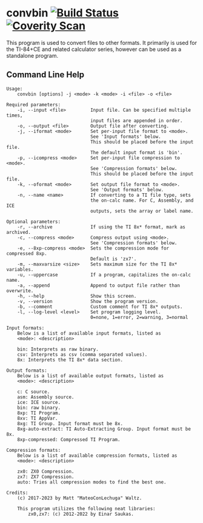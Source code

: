# convbin [![Build Status](https://github.com/mateoconlechuga/convbin/actions/workflows/make.yml/badge.svg)](https://github.com/mateoconlechuga/convbin/actions/workflows/make.yml) [![Coverity Scan](https://scan.coverity.com/projects/23437/badge.svg)](https://scan.coverity.com/projects/mateoconlechuga-convbin)

This program is used to convert files to other formats.
It primarily is used for the TI-84+CE and related calculator series, however can be used as a standalone program.

## Command Line Help

    Usage:
        convbin [options] -j <mode> -k <mode> -i <file> -o <file>

    Required parameters:
        -i, --input <file>         Input file. Can be specified multiple times,
                                   input files are appended in order.
        -o, --output <file>        Output file after converting.
        -j, --iformat <mode>       Set per-input file format to <mode>.
                                   See 'Input formats' below.
                                   This should be placed before the input file.
                                   The default input format is 'bin'.
        -p, --icompress <mode>     Set per-input file compression to <mode>.
                                   See 'Compression formats' below.
                                   This should be placed before the input file.
        -k, --oformat <mode>       Set output file format to <mode>.
                                   See 'Output formats' below.
        -n, --name <name>          If converting to a TI file type, sets
                                   the on-calc name. For C, Assembly, and ICE
                                   outputs, sets the array or label name.

    Optional parameters:
        -r, --archive              If using the TI 8x* format, mark as archived.
        -c, --compress <mode>      Compress output using <mode>.
                                   See 'Compression formats' below.
        -e, --8xp-compress <mode>  Sets the compression mode for compressed 8xp.
                                   Default is 'zx7'.
        -m, --maxvarsize <size>    Sets maximum size for the TI 8x* variables.
        -u, --uppercase            If a program, capitalizes the on-calc name.
        -a, --append               Append to output file rather than overwrite.
        -h, --help                 Show this screen.
        -v, --version              Show the program version.
        -b, --comment              Custom comment for TI 8x* outputs.
        -l, --log-level <level>    Set program logging level.
                                   0=none, 1=error, 2=warning, 3=normal

    Input formats:
        Below is a list of available input formats, listed as
        <mode>: <description>

        bin: Interprets as raw binary.
        csv: Interprets as csv (comma separated values).
        8x: Interprets the TI 8x* data section.

    Output formats:
        Below is a list of available output formats, listed as
        <mode>: <description>

        c: C source.
        asm: Assembly source.
        ice: ICE source.
        bin: raw binary.
        8xp: TI Program.
        8xv: TI AppVar.
        8xg: TI Group. Input format must be 8x.
        8xg-auto-extract: TI Auto-Extracting Group. Input format must be 8x.
        8xp-compressed: Compressed TI Program.

    Compression formats:
        Below is a list of available compression formats, listed as
        <mode>: <description>

        zx0: ZX0 Compression.
        zx7: ZX7 Compression.
        auto: Tries all compression modes to find the best one.

    Credits:
        (c) 2017-2023 by Matt "MateoConLechuga" Waltz.

        This program utilizes the following neat libraries:
            zx0,zx7: (c) 2012-2022 by Einar Saukas.

